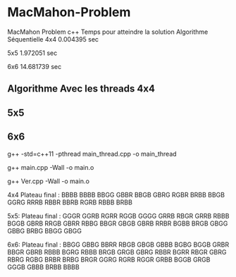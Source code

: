 # MacMahon-Problem
MacMahon Problem c++
Temps pour atteindre la solution
Algorithme Séquentielle
4x4
0.004395 sec 


5x5
1.972051 sec 


6x6
14.681739 sec 

Algorithme Avec les threads
4x4
-
5x5
- 
6x6
-


g++ -std=c++11 -pthread main_thread.cpp -o main_thread

g++ main.cpp -Wall -o main.o

g++ Ver.cpp -Wall -o main.o

4x4
Plateau final :
BBBB    BBBB    BBGG    GBBR
BBGB    GBRG    RGBR    BRBB
BBGB    GGRG    RRRB    RBBR
BBRB    RGRB    RBBB    BRBB

5x5:
Plateau final :
GGGR    GGRB    RGRR    RGGB    GGGG
GRRB    RBGR    GRRB    RBBB    BGGB
GBRB    RRGB    GBRR    RBBG    BBGR
GBGB    GBRB    RRBR    BGBB    BRGB
GBGG    GBBG    BRBG    BBGG    GBGG

6x6:
Plateau final :
BBGG    GBBG    BBRR    RBGB    GBGB    GBBB
BGBG    BGGB    GRBR    BBGR    GBRB    RBBB
BGRG    RBBB    BRGB    GRGB    GBRG    RBBR
BGRR    RBGR    GBRG    RBRG    RGBG    BRBR
BRBG    BRGR    GGRG    RGRB    RGGR    GRBB
BGGB    GRGB    GGGB    GBBB    BRBB    BBBB


